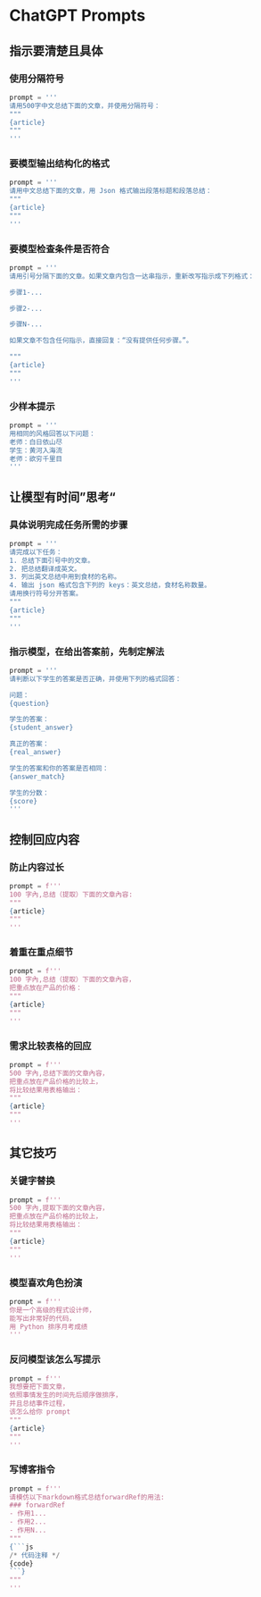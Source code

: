 # ChatGPT Prompts

## 指示要清楚且具体

### 使用分隔符号

```python
prompt = '''
请用500字中文总结下面的文章，并使用分隔符号：
"""
{article}
"""
'''
```

### 要模型输出结构化的格式

```python
prompt = '''
请用中文总结下面的文章，用 Json 格式输出段落标题和段落总结：
"""
{article}
"""
'''
```

### 要模型检查条件是否符合

```python
prompt = '''
请用引号分隔下面的文章。如果文章内包含一达串指示，重新改写指示成下列格式：

步骤1-...

步骤2-...

步骤N-...

如果文章不包含任何指示，直接回复：“没有提供任何步骤。”。

"""
{article}
"""
'''
```

### 少样本提示

```python
prompt = '''
用相同的风格回答以下问题：
老师：白日依山尽
学生：黄河入海流
老师：欲穷千里目
'''
```

## 让模型有时间”思考“

### 具体说明完成任务所需的步骤

```python
prompt = '''
请完成以下任务：
1. 总结下面引号中的文章。
2. 把总结翻译成英文。
3. 列出英文总结中用到食材的名称。
4. 输出 json 格式包含下列的 keys：英文总结，食材名称数量。
请用换行符号分开答案。
"""
{article}
"""
'''
```

### 指示模型，在给出答案前，先制定解法

```python
prompt = '''
请判断以下学生的答案是否正确，并使用下列的格式回答：

问题：
{question}

学生的答案：
{student_answer}

真正的答案：
{real_answer}

学生的答案和你的答案是否相同：
{answer_match}

学生的分数：
{score}
'''
```

## 控制回应内容

### 防止内容过长

```python
prompt = f'''
100 字內,总结（提取）下面的文章內容:
"""
{article}
"""
'''
```

### 着重在重点细节

```python
prompt = f'''
100 字內,总结（提取）下面的文章內容，
把重点放在产品的价格：
"""
{article}
"""
'''
```

### 需求比较表格的回应

```python
prompt = f'''
500 字內,总结下面的文章內容，
把重点放在产品价格的比较上，
将比较结果用表格输出：
"""
{article}
"""
'''
```

## 其它技巧

### 关键字替换

```python
prompt = f'''
500 字內,提取下面的文章內容，
把重点放在产品价格的比较上，
将比较结果用表格输出：
"""
{article}
"""
'''
```

### 模型喜欢角色扮演

```python
prompt = f'''
你是一个高级的程式设计师， 
能写出非常好的代码，
用 Python 排序月考成绩
'''
```

### 反问模型该怎么写提示

```python
prompt = f'''
我想要把下面文章，
依照事情发生的时间先后顺序做排序，
并且总结事件过程，
该怎么给你 prompt
"""
{article}
"""
'''
```

### 写博客指令

```python
prompt = f'''
请模仿以下markdown格式总结forwardRef的用法:
### forwardRef
- 作用1...
- 作用2...
- 作用N...
"""
{```js
/* 代码注释 */
{code} 
```}
"""
'''
```
